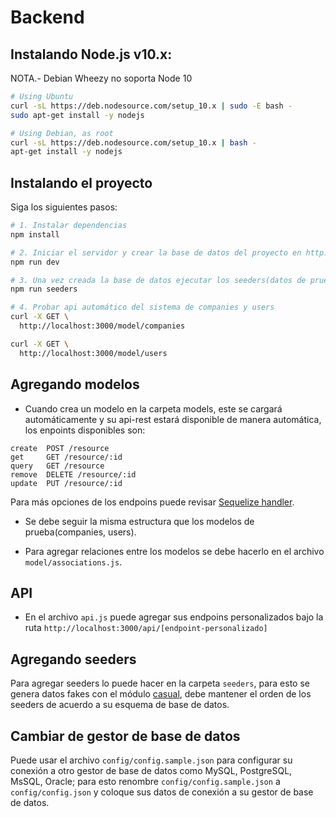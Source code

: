 # Backend

## Instalando Node.js v10.x:

NOTA.- Debian Wheezy no soporta Node 10

``` bash
# Using Ubuntu
curl -sL https://deb.nodesource.com/setup_10.x | sudo -E bash -
sudo apt-get install -y nodejs

# Using Debian, as root
curl -sL https://deb.nodesource.com/setup_10.x | bash -
apt-get install -y nodejs
```

## Instalando el proyecto

Siga los siguientes pasos:

``` bash
# 1. Instalar dependencias
npm install

# 2. Iniciar el servidor y crear la base de datos del proyecto en http://localhost:3000
npm run dev

# 3. Una vez creada la base de datos ejecutar los seeders(datos de prueba) de las tablas de la base de datos
npm run seeders

# 4. Probar api automático del sistema de companies y users
curl -X GET \
  http://localhost:3000/model/companies

curl -X GET \
  http://localhost:3000/model/users

````

## Agregando modelos

- Cuando crea un modelo en la carpeta models, este se cargará automáticamente y su api-rest estará disponible de manera automática, los enpoints disponibles son:

```
create  POST /resource
get     GET /resource/:id
query   GET /resource
remove  DELETE /resource/:id
update  PUT /resource/:id
```

Para más opciones de los endpoins puede revisar [Sequelize handler](https://www.npmjs.com/package/sequelize-handlers).

- Se debe seguir la misma estructura que los modelos de prueba(companies, users).

- Para agregar relaciones entre los modelos se debe hacerlo en el archivo `model/associations.js`.

## API

- En el archivo `api.js` puede agregar sus endpoins personalizados bajo la ruta `http://localhost:3000/api/[endpoint-personalizado]`

## Agregando seeders

Para agregar seeders lo puede hacer en la carpeta `seeders`, para esto se genera datos fakes con el módulo [casual](https://www.npmjs.com/package/casual), debe mantener el orden de los seeders de acuerdo a su esquema de base de datos.

## Cambiar de gestor de base de datos

Puede usar el archivo `config/config.sample.json` para configurar su conexión a otro gestor de base de datos como MySQL, PostgreSQL, MsSQL, Oracle; para esto renombre `config/config.sample.json` a `config/config.json` y coloque sus datos de conexión a su gestor de base de datos.
